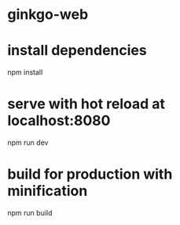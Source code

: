 # ginkgo-web

# install dependencies
npm install

# serve with hot reload at localhost:8080
npm run dev

# build for production with minification
npm run build
```

